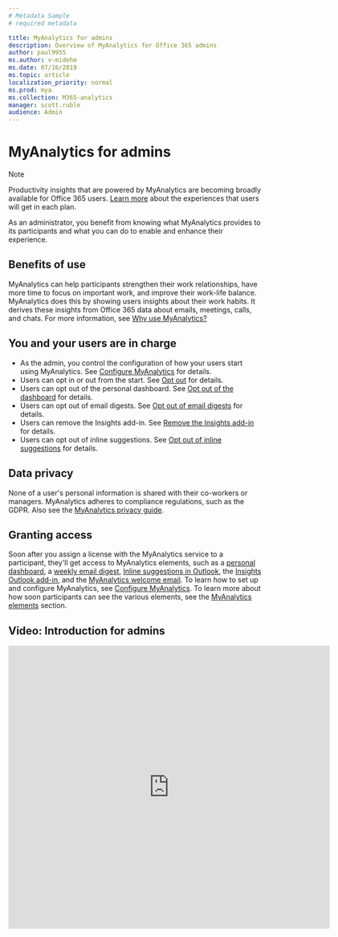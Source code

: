 ```yaml
---
# Metadata Sample
# required metadata

title: MyAnalytics for admins
description: Overview of MyAnalytics for Office 365 admins
author: paul9955
ms.author: v-midehm
ms.date: 07/16/2019
ms.topic: article
localization_priority: normal 
ms.prod: mya
ms.collection: M365-analytics
manager: scott.ruble
audience: Admin
---
```


# MyAnalytics for admins

> [!Note] 
> Productivity insights that are powered by MyAnalytics are becoming broadly available for Office 365 users. [Learn more](./plans-environments.md) about the experiences that users will get in each plan. 

As an administrator, you benefit from knowing what MyAnalytics provides to its participants and what you can do to enable and enhance their experience.

## Benefits of use

MyAnalytics can help participants strengthen their work relationships, have more time to focus on important work, and improve their work-life balance. MyAnalytics does this by showing users insights about their work habits. It derives these insights from Office 365 data about emails, meetings, calls, and chats. For more information, see [Why use MyAnalytics?](better-work-habits.md)

## You and your users are in charge

* As the admin, you control the configuration of how your users start using MyAnalytics. See [Configure MyAnalytics](../setup/mya-setup-checklist.md) for details.
* Users can opt in or out from the start. See [Opt out](../overview/mya-faq.md#opt-out) for details.
* Users can opt out of the personal dashboard. See [Opt out of the dashboard](../use/dashboard-2.md#opt-out-of-the-myanalytics-dashboard) for details.
* Users can opt out of email digests. See [Opt out of email digests](../use/email-digest-2.md#opt-out-of-email-digests) for details.
* Users can remove the Insights add-in. See [Remove the Insights add-in](../use/add-in.md#remove-the-insights-add-in-from-outlook) for details.
* Users can opt out of inline suggestions. See [Opt out of inline suggestions](../setup/mya-disable-insights.md) for details.

## Data privacy

None of a user's personal information is shared with their co-workers or managers. MyAnalytics adheres to compliance regulations, such as the GDPR. Also see the [MyAnalytics privacy guide](privacy-guide.md).

## Granting access

Soon after you assign a license with the MyAnalytics service to a participant, they'll get access to MyAnalytics elements, such as a [personal dashboard](../use/dashboard-2.md), a [weekly email digest](../use/email-digest-2.md), [Inline suggestions in Outlook](../use/mya-notifications.md), the [Insights Outlook add-in](../use/add-in.md), and the [MyAnalytics welcome email](../use/mya-welcome-email.md). To learn how to set up and configure MyAnalytics, see [Configure MyAnalytics](../setup/mya-setup-checklist.md). To learn more about how soon participants can see the various elements, see the [MyAnalytics elements](../setup/mya-setup-checklist.md#myanalytics-elements) section.

## Video: Introduction for admins

<iframe width="640" height="564" src="https://player.vimeo.com/video/304879652" frameborder="0" allowFullScreen mozallowfullscreen webkitAllowFullScreen></iframe>
